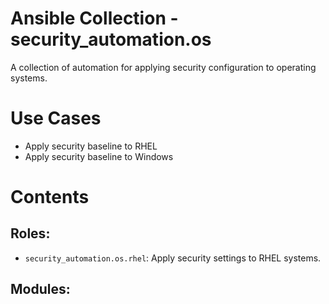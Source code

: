# Ansible Collection - security_automation.os

A collection of automation for applying security configuration to operating systems.

# Use Cases

- Apply security baseline to RHEL
- Apply security baseline to Windows

# Contents

## Roles:

- `security_automation.os.rhel`: Apply security settings to RHEL systems.

## Modules:

<none>